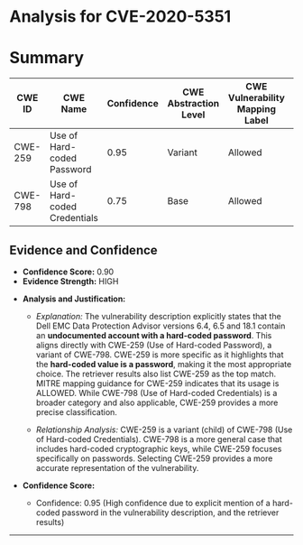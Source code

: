 # Analysis for CVE-2020-5351

# Summary
| CWE ID | CWE Name | Confidence | CWE Abstraction Level | CWE Vulnerability Mapping Label | CWE-Vulnerability Mapping Notes |
|---|---|---|---|---|---|
| CWE-259 | Use of Hard-coded Password | 0.95 | Variant | Allowed | Primary CWE |
| CWE-798 | Use of Hard-coded Credentials | 0.75 | Base | Allowed | Secondary Candidate |

## Evidence and Confidence

*   **Confidence Score:** 0.90
*   **Evidence Strength:** HIGH

- **Analysis and Justification:**  
  - *Explanation:* The vulnerability description explicitly states that the Dell EMC Data Protection Advisor versions 6.4, 6.5 and 18.1 contain an **undocumented account with a hard-coded password**. This aligns directly with CWE-259 (Use of Hard-coded Password), a variant of CWE-798. CWE-259 is more specific as it highlights that the **hard-coded value is a password**, making it the most appropriate choice. The retriever results also list CWE-259 as the top match. MITRE mapping guidance for CWE-259 indicates that its usage is ALLOWED. While CWE-798 (Use of Hard-coded Credentials) is a broader category and also applicable, CWE-259 provides a more precise classification.
  
  - *Relationship Analysis:* CWE-259 is a variant (child) of CWE-798 (Use of Hard-coded Credentials). CWE-798 is a more general case that includes hard-coded cryptographic keys, while CWE-259 focuses specifically on passwords. Selecting CWE-259 provides a more accurate representation of the vulnerability.

- **Confidence Score:**  
  - Confidence: 0.95 (High confidence due to explicit mention of a hard-coded password in the vulnerability description, and the retriever results)

---
